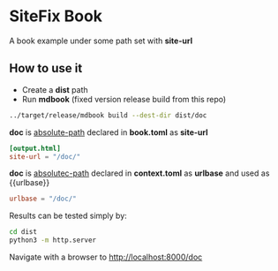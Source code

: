 # SiteFix Book

A book example under some path set with **site-url** 

## How to use it

- Create a **dist** path
- Run **mdbook** (fixed version release build from this repo)

```bash
../target/release/mdbook build --dest-dir dist/doc
```

**doc** is <u>absolute-path</u> declared in **book.toml**  as **site-url**

```toml
[output.html]
site-url = "/doc/"
```

**doc** is <u>absolutec-path</u> declared in **context.toml** as **urlbase** and used as {{urlbase}}

```toml
urlbase = "/doc/"
```

Results can be tested simply by:

```bash
cd dist
python3 -m http.server
```

Navigate with a browser to [http://localhost:8000/doc](http://localhost:8000/doc)
